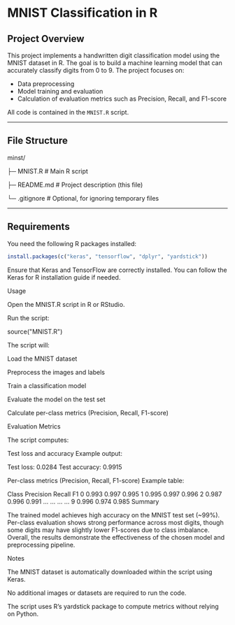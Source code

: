 # MNIST Classification in R

## Project Overview
This project implements a handwritten digit classification model using the MNIST dataset in R. The goal is to build a machine learning model that can accurately classify digits from 0 to 9. The project focuses on:

- Data preprocessing
- Model training and evaluation
- Calculation of evaluation metrics such as Precision, Recall, and F1-score

All code is contained in the `MNIST.R` script.

---

## File Structure
minst/

├─ MNIST.R # Main R script

├─ README.md # Project description (this file)

└─ .gitignore # Optional, for ignoring temporary files

---

## Requirements
You need the following R packages installed:

```r
install.packages(c("keras", "tensorflow", "dplyr", "yardstick"))
```
Ensure that Keras and TensorFlow are correctly installed. You can follow the Keras for R installation guide
 if needed.

Usage

Open the MNIST.R script in R or RStudio.

Run the script:

source("MNIST.R")


The script will:

Load the MNIST dataset

Preprocess the images and labels

Train a classification model

Evaluate the model on the test set

Calculate per-class metrics (Precision, Recall, F1-score)

Evaluation Metrics

The script computes:

Test loss and accuracy
Example output:

Test loss: 0.0284
Test accuracy: 0.9915


Per-class metrics (Precision, Recall, F1-score)
Example table:

Class	Precision	Recall	F1
0	0.993	0.997	0.995
1	0.995	0.997	0.996
2	0.987	0.996	0.991
…	…	…	…
9	0.996	0.974	0.985
Summary

The trained model achieves high accuracy on the MNIST test set (~99%).
Per-class evaluation shows strong performance across most digits, though some digits may have slightly lower F1-scores due to class imbalance. Overall, the results demonstrate the effectiveness of the chosen model and preprocessing pipeline.

Notes

The MNIST dataset is automatically downloaded within the script using Keras.

No additional images or datasets are required to run the code.

The script uses R’s yardstick package to compute metrics without relying on Python.
